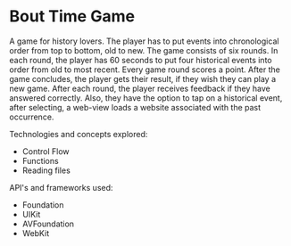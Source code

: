 # Bout Time Game

A game for history lovers. The player has to put events into chronological order from top to bottom, old to new.  The game consists of six rounds. In each round, the player has 60 seconds to put four historical events into order from old to most recent. Every game round scores a point. After the game concludes, the player gets their result, if they wish they can play a new game. After each round, the player receives feedback if they have answered correctly. Also, they have the option to tap on a historical event, after selecting, a web-view loads a website associated with the past occurrence.  

Technologies and concepts explored:

* Control Flow
* Functions
* Reading files

API's and frameworks used: 

* Foundation
* UIKit
* AVFoundation
* WebKit


